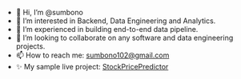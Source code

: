 - 👋 Hi, I’m @sumbono
- 👀 I’m interested in Backend, Data Engineering and Analytics.
- 🌱 I’m experienced in building end-to-end data pipeline.
- 💞️ I’m looking to collaborate on any software and data engineering projects.
- 📫 How to reach me: sumbono102@gmail.com
- ✨ My sample live project: [StockPricePredictor](https://stockprice-predictor-10207.herokuapp.com/)

<!---
sumbono/sumbono is a ✨ special ✨ repository because its `README.md` (this file) appears on your GitHub profile.
You can click the Preview link to take a look at your changes.
--->
